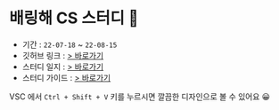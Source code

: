 # 배링해 CS 스터디 🎉

- 기간 : `22-07-18` ~ `22-08-15`
- 깃허브 링크 : [> 바로가기](https://github.com/unchaptered/hanghae-cs-study)
- 스터디 일지 : [> 바로가기](https://www.notion.so/CS-2da3cbd8ab3044a5bb6bf1f8b43fcab3)
- 스터디 가이드 : [> 바로가기](https://teamsparta.notion.site/CS-0d42ecd17f5e4fe1af1436b9dd5f61cf)

VSC 에서 `Ctrl + Shift + V` 키를 누르시면 깔끔한 디자인으로 볼 수 있어요 😀
